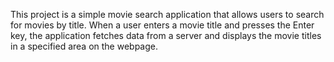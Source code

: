 This project is a simple movie search application that allows users to search for movies by title. When a user enters a movie title and presses the Enter key, the application fetches data from a server and displays the movie titles in a specified area on the webpage.
